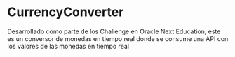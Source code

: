 # CurrencyConverter
Desarrollado como parte de los Challenge en Oracle Next Education, este es un conversor de monedas en tiempo real donde se consume una API con los valores de las monedas en tiempo real
